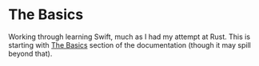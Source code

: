 # The Basics

Working through learning Swift, much as I had my attempt at Rust. This is starting with [The Basics](https://docs.swift.org/swift-book/documentation/the-swift-programming-language/thebasics) section of the documentation (though it may spill beyond that). 
